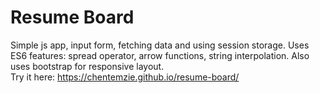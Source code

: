 # Resume Board
Simple js app, input form, fetching data and using session storage.
Uses ES6 features: spread operator, arrow functions, string interpolation.
Also uses bootstrap for responsive layout. <br/>
Try it here: https://chentemzie.github.io/resume-board/
